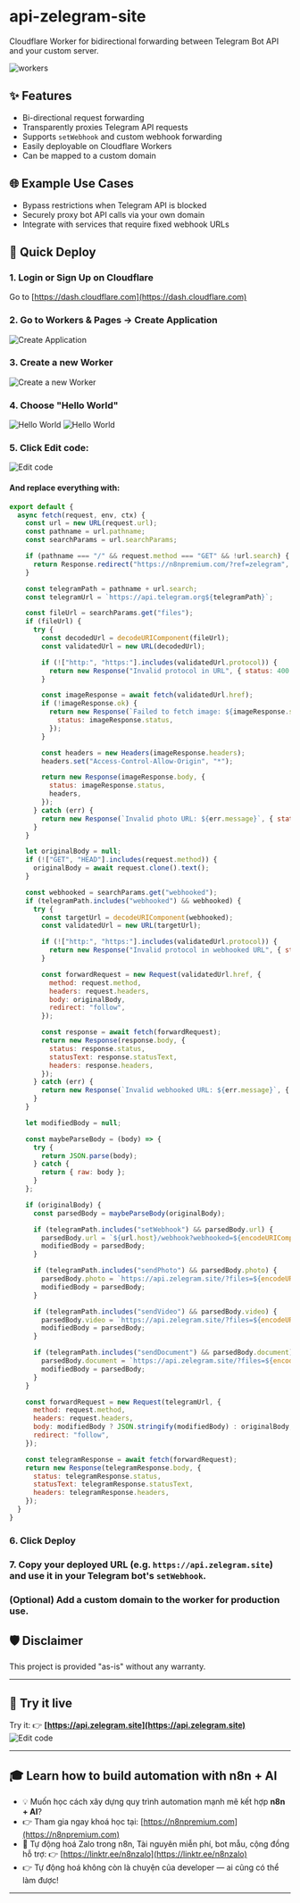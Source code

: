 # api-zelegram-site
Cloudflare Worker for bidirectional forwarding between Telegram Bot API and your custom server.

![workers](screenshots/workers.png)

## ✨ Features

- Bi-directional request forwarding
- Transparently proxies Telegram API requests
- Supports `setWebhook` and custom webhook forwarding
- Easily deployable on Cloudflare Workers
- Can be mapped to a custom domain

## 🌐 Example Use Cases

- Bypass restrictions when Telegram API is blocked
- Securely proxy bot API calls via your own domain
- Integrate with services that require fixed webhook URLs

## 🚀 Quick Deploy

### 1. Login or Sign Up on Cloudflare

Go to [https://dash.cloudflare.com](https://dash.cloudflare.com)

### 2. Go to **Workers & Pages** → **Create Application**
![Create Application](screenshots/step2.png)

### 3. Create a new Worker
![Create a new Worker](screenshots/step3.png)

### 4. Choose "Hello World"
![Hello World](screenshots/step4.png)
![Hello World](screenshots/step5.png)

### 5. Click **Edit code**:
![Edit code](screenshots/step6.png)

#### And replace everything with:
```js
export default {
  async fetch(request, env, ctx) {
    const url = new URL(request.url);
    const pathname = url.pathname;
    const searchParams = url.searchParams;

    if (pathname === "/" && request.method === "GET" && !url.search) {
      return Response.redirect("https://n8npremium.com/?ref=zelegram", 302);
    }

    const telegramPath = pathname + url.search;
    const telegramUrl = `https://api.telegram.org${telegramPath}`;

    const fileUrl = searchParams.get("files");
    if (fileUrl) {
      try {
        const decodedUrl = decodeURIComponent(fileUrl);
        const validatedUrl = new URL(decodedUrl);

        if (!["http:", "https:"].includes(validatedUrl.protocol)) {
          return new Response("Invalid protocol in URL", { status: 400 });
        }

        const imageResponse = await fetch(validatedUrl.href);
        if (!imageResponse.ok) {
          return new Response(`Failed to fetch image: ${imageResponse.status}`, {
            status: imageResponse.status,
          });
        }

        const headers = new Headers(imageResponse.headers);
        headers.set("Access-Control-Allow-Origin", "*");

        return new Response(imageResponse.body, {
          status: imageResponse.status,
          headers,
        });
      } catch (err) {
        return new Response(`Invalid photo URL: ${err.message}`, { status: 400 });
      }
    }

    let originalBody = null;
    if (!["GET", "HEAD"].includes(request.method)) {
      originalBody = await request.clone().text();
    }

    const webhooked = searchParams.get("webhooked");
    if (telegramPath.includes("webhooked") && webhooked) {
      try {
        const targetUrl = decodeURIComponent(webhooked);
        const validatedUrl = new URL(targetUrl);

        if (!["http:", "https:"].includes(validatedUrl.protocol)) {
          return new Response("Invalid protocol in webhooked URL", { status: 400 });
        }

        const forwardRequest = new Request(validatedUrl.href, {
          method: request.method,
          headers: request.headers,
          body: originalBody,
          redirect: "follow",
        });

        const response = await fetch(forwardRequest);
        return new Response(response.body, {
          status: response.status,
          statusText: response.statusText,
          headers: response.headers,
        });
      } catch (err) {
        return new Response(`Invalid webhooked URL: ${err.message}`, { status: 400 });
      }
    }

    let modifiedBody = null;

    const maybeParseBody = (body) => {
      try {
        return JSON.parse(body);
      } catch {
        return { raw: body };
      }
    };

    if (originalBody) {
      const parsedBody = maybeParseBody(originalBody);

      if (telegramPath.includes("setWebhook") && parsedBody.url) {        
        parsedBody.url = `${url.host}/webhook?webhooked=${encodeURIComponent(parsedBody.url)}`;
        modifiedBody = parsedBody;
      }

      if (telegramPath.includes("sendPhoto") && parsedBody.photo) {
        parsedBody.photo = `https://api.zelegram.site/?files=${encodeURIComponent(parsedBody.photo)}`;
        modifiedBody = parsedBody;
      }

      if (telegramPath.includes("sendVideo") && parsedBody.video) {
        parsedBody.video = `https://api.zelegram.site/?files=${encodeURIComponent(parsedBody.video)}`;
        modifiedBody = parsedBody;
      }

      if (telegramPath.includes("sendDocument") && parsedBody.document) {
        parsedBody.document = `https://api.zelegram.site/?files=${encodeURIComponent(parsedBody.document)}`;
        modifiedBody = parsedBody;
      }
    }

    const forwardRequest = new Request(telegramUrl, {
      method: request.method,
      headers: request.headers,
      body: modifiedBody ? JSON.stringify(modifiedBody) : originalBody,
      redirect: "follow",
    });

    const telegramResponse = await fetch(forwardRequest);
    return new Response(telegramResponse.body, {
      status: telegramResponse.status,
      statusText: telegramResponse.statusText,
      headers: telegramResponse.headers,
    });
  }
}

````

### 6. Click **Deploy**

### 7. Copy your deployed URL (e.g. `https://api.zelegram.site`) and use it in your Telegram bot's `setWebhook`.

### (Optional) Add a custom domain to the worker for production use.

## 🛡️ Disclaimer
This project is provided "as-is" without any warranty.

---

## 🧪 Try it live

Try it:
👉 **[https://api.zelegram.site](https://api.zelegram.site)**
![Edit code](screenshots/tryit.png)

---

## 🎓 Learn how to build automation with n8n + AI

- 💡 Muốn học cách xây dựng quy trình automation mạnh mẽ kết hợp **n8n + AI**?
- 👉 Tham gia ngay khoá học tại: [https://n8npremium.com](https://n8npremium.com)
- 🌱 Tự động hoá Zalo trong n8n, Tài nguyên miễn phí, bot mẫu, cộng đồng hỗ trợ: 👉 [https://linktr.ee/n8nzalo](https://linktr.ee/n8nzalo)
- 👉 Tự động hoá không còn là chuyện của developer — ai cũng có thể làm được!

---

